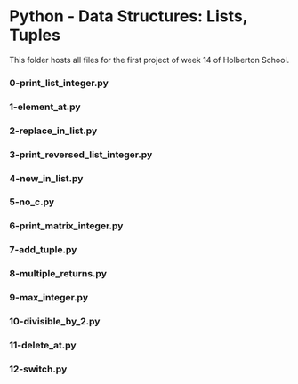 # Python - Data Structures: Lists, Tuples

This folder hosts all files for the first project of week 14 of Holberton School.

### 0-print_list_integer.py
### 1-element_at.py
### 2-replace_in_list.py
### 3-print_reversed_list_integer.py
### 4-new_in_list.py
### 5-no_c.py
### 6-print_matrix_integer.py
### 7-add_tuple.py
### 8-multiple_returns.py
### 9-max_integer.py
### 10-divisible_by_2.py
### 11-delete_at.py
### 12-switch.py

